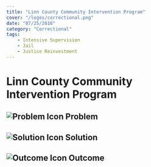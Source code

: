 ```yaml
---
title: "Linn County Community Intervention Program"
cover: "/logos/correctional.png"
date: "07/25/2016"
category: "Correctional"
tags:
    - Intensive Supervision
    - Jail
    - Justice Reinvestment
---
```


# Linn County Community Intervention Program

## ![Problem Icon](https://github.com/google/material-design-icons/raw/master/alert/1x_web/ic_error_outline_black_48dp.png "Problem") Problem

## ![Solution Icon](https://github.com/google/material-design-icons/raw/master/action/1x_web/ic_lightbulb_outline_black_48dp.png "Solution") Solution

## ![Outcome Icon](https://github.com/google/material-design-icons/raw/master/action/1x_web/ic_view_list_black_48dp.png "Outcome") Outcome
